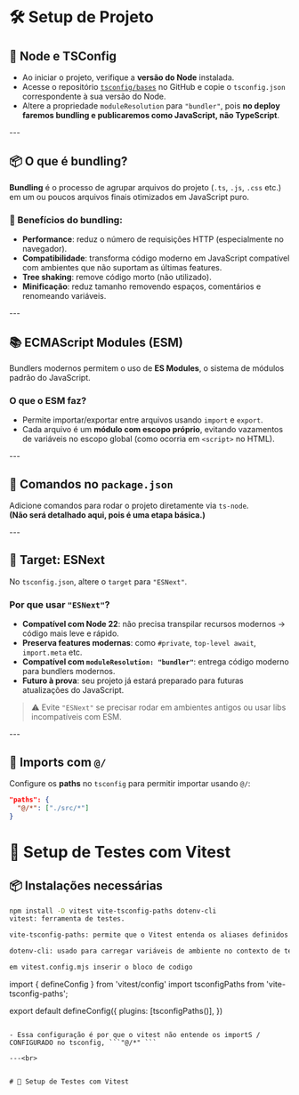 # 🛠️ Setup de Projeto

## 📌 Node e TSConfig

- Ao iniciar o projeto, verifique a **versão do Node** instalada.
- Acesse o repositório [`tsconfig/bases`](https://github.com/tsconfig/bases) no GitHub e copie o `tsconfig.json` correspondente à sua versão do Node.
- Altere a propriedade `moduleResolution` para `"bundler"`, pois **no deploy faremos bundling e publicaremos como JavaScript, não TypeScript**.

---<br>

## 📦 O que é bundling?

**Bundling** é o processo de agrupar arquivos do projeto (`.ts`, `.js`, `.css` etc.) em um ou poucos arquivos finais otimizados em JavaScript puro.

### 🧠 Benefícios do bundling:

- **Performance**: reduz o número de requisições HTTP (especialmente no navegador).
- **Compatibilidade**: transforma código moderno em JavaScript compatível com ambientes que não suportam as últimas features.
- **Tree shaking**: remove código morto (não utilizado).
- **Minificação**: reduz tamanho removendo espaços, comentários e renomeando variáveis.

---<br>

## 📚 ECMAScript Modules (ESM)

Bundlers modernos permitem o uso de **ES Modules**, o sistema de módulos padrão do JavaScript.

### O que o ESM faz?

- Permite importar/exportar entre arquivos usando `import` e `export`.
- Cada arquivo é um **módulo com escopo próprio**, evitando vazamentos de variáveis no escopo global (como ocorria em `<script>` no HTML).

---<br>

## 🧾 Comandos no `package.json`

Adicione comandos para rodar o projeto diretamente via `ts-node`.  
**(Não será detalhado aqui, pois é uma etapa básica.)**

---<br>

## 🎯 Target: ESNext

No `tsconfig.json`, altere o `target` para `"ESNext"`.

### Por que usar `"ESNext"`?

- **Compatível com Node 22**: não precisa transpilar recursos modernos → código mais leve e rápido.
- **Preserva features modernas**: como `#private`, `top-level await`, `import.meta` etc.
- **Compatível com `moduleResolution: "bundler"`**: entrega código moderno para bundlers modernos.
- **Futuro à prova**: seu projeto já estará preparado para futuras atualizações do JavaScript.

> ⚠️ Evite `"ESNext"` se precisar rodar em ambientes antigos ou usar libs incompatíveis com ESM.

---<br>

## 🔗 Imports com `@/`

Configure os **paths** no `tsconfig` para permitir importar usando `@/`:

```json
"paths": {
  "@/*": ["./src/*"]
}
```

# 🧪 Setup de Testes com Vitest
## 📦 Instalações necessárias

```bash
npm install -D vitest vite-tsconfig-paths dotenv-cli
vitest: ferramenta de testes.

vite-tsconfig-paths: permite que o Vitest entenda os aliases definidos com @/asterisco no tsconfig.json.

dotenv-cli: usado para carregar variáveis de ambiente no contexto de teste, já que o Vitest não tem suporte nativo à flag --env-file como o Node.

em vitest.config.mjs inserir o bloco de codigo

```
import { defineConfig } from 'vitest/config'
import tsconfigPaths from 'vite-tsconfig-paths';

export default defineConfig({
  plugins: [tsconfigPaths()],
})
```

- Essa configuração é por que o vitest não entende os importS / CONFIGURADO no tsconfig, ```"@/*" ```

---<br>


# 🧪 Setup de Testes com Vitest
